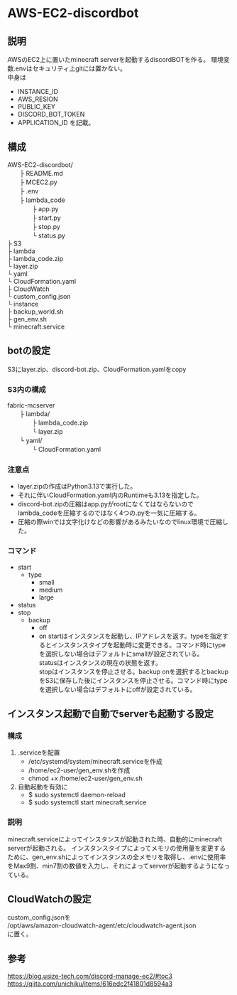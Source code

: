 # AWS-EC2-discordbot
## 説明
AWSのEC2上に置いたminecraft serverを起動するdiscordBOTを作る。
環境変数.envはセキュリティ上gitには置かない。 \
中身は
- INSTANCE_ID
- AWS_RESION
- PUBLIC_KEY
- DISCORD_BOT_TOKEN
- APPLICATION_ID
を記載。

## 構成
AWS-EC2-discordbot/ \
　　├ README.md \
　　├ MCEC2.py \
　　├ .env \
　　├ lambda_code \
　　　　├ app.py \
　　　　├ start.py \
　　　　├ stop.py \
　　　　└ status.py \
    ├ S3 \
        ├ lambda \
            ├ lambda_code.zip \
            └ layer.zip \
        └ yaml \
            └ CloudFormation.yaml \
    ├ CloudWatch \
        └ custom_config.json \
    └ instance \
        ├ backup_world.sh \
        ├ gen_env.sh \
        └ minecraft.service
## botの設定
S3にlayer.zip、discord-bot.zip、CloudFormation.yamlをcopy
### S3内の構成
fabric-mcserver \
　　├ lambda/ \
　　　　├ lambda_code.zip \
　　　　└ layer.zip \
　　└ yaml/ \
　　　　└ CloudFormation.yaml
### 注意点
- layer.zipの作成はPython3.13で実行した。
- それに伴いCloudFormation.yaml内のRuntimeも3.13を指定した。
- discord-bot.zipの圧縮はapp.pyがrootになくてはならないのでlambda_codeを圧縮するのではなく4つの.pyを一気に圧縮する。
- 圧縮の際winでは文字化けなどの影響があるみたいなのでlinux環境で圧縮した。

### コマンド
- start
    - type
        - small
        - medium
        - large
- status
- stop
    - backup
        - off
        - on
startはインスタンスを起動し、IPアドレスを返す。typeを指定するとインスタンスタイプを起動時に変更できる。コマンド時にtypeを選択しない場合はデフォルトにsmallが設定されている。 \
statusはインスタンスの現在の状態を返す。 \
stopはインスタンスを停止させる。backup onを選択するとbackupをS3に保存した後にインスタンスを停止させる。コマンド時にtypeを選択しない場合はデフォルトにoffが設定されている。

## インスタンス起動で自動でserverも起動する設定
### 構成
1. .serviceを配置
    - /etc/systemd/system/minecraft.serviceを作成
    - /home/ec2-user/gen_env.shを作成
    - chmod +x /home/ec2-user/gen_env.sh
2. 自動起動を有効に
    - $ sudo systemctl daemon-reload
    - $ sudo systemctl start minecraft.service
### 説明
minecraft.serviceによってインスタンスが起動された時、自動的にminecraft serverが起動される。
インスタンスタイプによってメモリの使用量を変更するために、gen_env.shによってインスタンスの全メモリを取得し、.envに使用率をMax9割、min7割の数値を入力し、それによってserverが起動するようになっている。
## CloudWatchの設定
custom_config.jsonを \
/opt/aws/amazon-cloudwatch-agent/etc/cloudwatch-agent.json \
に置く。

## 参考
https://blog.usize-tech.com/discord-manage-ec2/#toc3 \
https://qiita.com/unichiku/items/616edc2f41801d8594a3